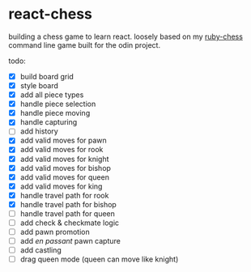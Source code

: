 # react-chess

building a chess game to learn react.
loosely based on my [ruby-chess](https://github.com/thewmking/ruby-chess) command line game built for the odin project.

todo:

- [x] build board grid
- [x] style board
- [x] add all piece types
- [x] handle piece selection
- [x] handle piece moving
- [x] handle capturing
- [ ] add history
- [x] add valid moves for pawn
- [x] add valid moves for rook
- [x] add valid moves for knight
- [x] add valid moves for bishop
- [x] add valid moves for queen
- [x] add valid moves for king
- [x] handle travel path for rook
- [x] handle travel path for bishop
- [ ] handle travel path for queen
- [ ] add check & checkmate logic
- [ ] add pawn promotion
- [ ] add _en passant_ pawn capture
- [ ] add castling
- [ ] drag queen mode (queen can move like knight)

